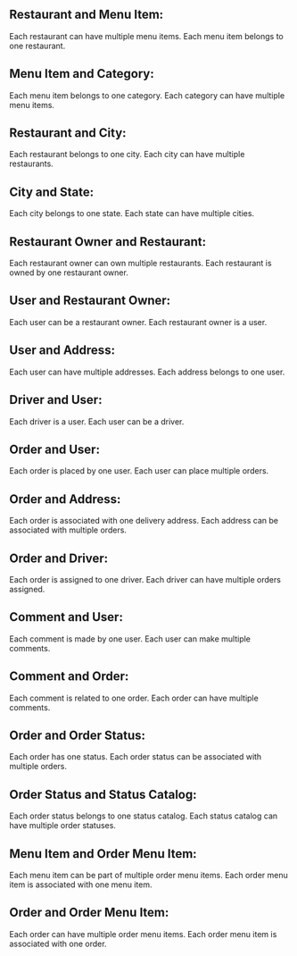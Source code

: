 ## Restaurant and Menu Item:

Each restaurant can have multiple menu items.
Each menu item belongs to one restaurant.

## Menu Item and Category:

Each menu item belongs to one category.
Each category can have multiple menu items.

## Restaurant and City:

Each restaurant belongs to one city.
Each city can have multiple restaurants.

## City and State:

Each city belongs to one state.
Each state can have multiple cities.

## Restaurant Owner and Restaurant:

Each restaurant owner can own multiple restaurants.
Each restaurant is owned by one restaurant owner.

## User and Restaurant Owner:

Each user can be a restaurant owner.
Each restaurant owner is a user.

## User and Address:

Each user can have multiple addresses.
Each address belongs to one user.

## Driver and User:

Each driver is a user.
Each user can be a driver.

## Order and User:

Each order is placed by one user.
Each user can place multiple orders.

## Order and Address:

Each order is associated with one delivery address.
Each address can be associated with multiple orders.

## Order and Driver:

Each order is assigned to one driver.
Each driver can have multiple orders assigned.

## Comment and User:

Each comment is made by one user.
Each user can make multiple comments.

## Comment and Order:

Each comment is related to one order.
Each order can have multiple comments.

## Order and Order Status:

Each order has one status.
Each order status can be associated with multiple orders.

## Order Status and Status Catalog:

Each order status belongs to one status catalog.
Each status catalog can have multiple order statuses.

## Menu Item and Order Menu Item:

Each menu item can be part of multiple order menu items.
Each order menu item is associated with one menu item.

## Order and Order Menu Item:

Each order can have multiple order menu items.
Each order menu item is associated with one order.

